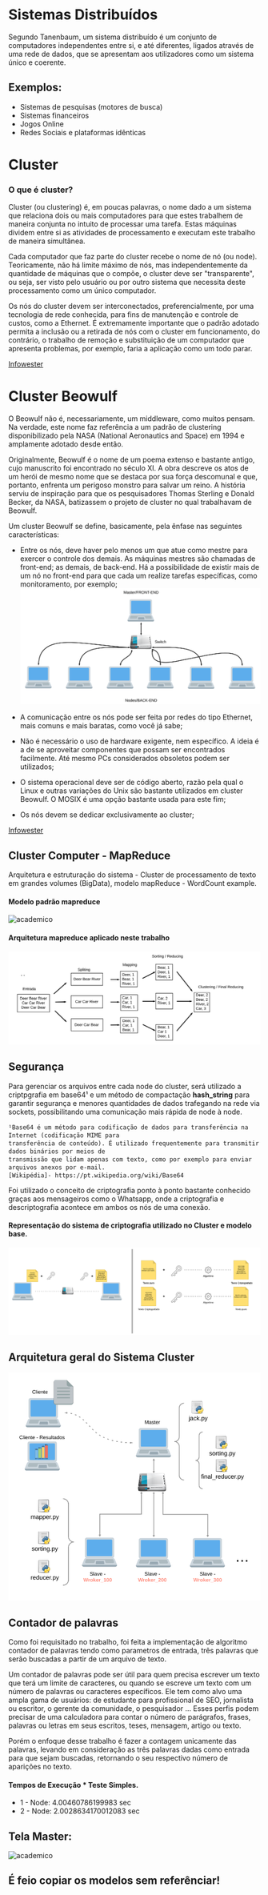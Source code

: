 # Sistemas Distribuídos
Segundo Tanenbaum, um sistema distribuído é um conjunto de computadores independentes entre si, e até diferentes, ligados através de uma rede de dados, que se apresentam aos utilizadores como um sistema único e coerente.
## Exemplos:
- Sistemas de pesquisas (motores de busca)
- Sistemas financeiros
- Jogos Online
- Redes Sociais e plataformas idênticas



# Cluster
### O que é cluster?
Cluster (ou clustering) é, em poucas palavras, o nome dado a um sistema que relaciona dois ou mais computadores para que estes trabalhem de maneira conjunta no intuito de processar uma tarefa. Estas máquinas dividem entre si as atividades de processamento e executam este trabalho de maneira simultânea.

Cada computador que faz parte do cluster recebe o nome de nó (ou node). Teoricamente, não há limite máximo de nós, mas independentemente da quantidade de máquinas que o compõe, o cluster deve ser "transparente", ou seja, ser visto pelo usuário ou por outro sistema que necessita deste processamento como um único computador.

Os nós do cluster devem ser interconectados, preferencialmente, por uma tecnologia de rede conhecida, para fins de manutenção e controle de custos, como a Ethernet. É extremamente importante que o padrão adotado permita a inclusão ou a retirada de nós com o cluster em funcionamento, do contrário, o trabalho de remoção e substituição de um computador que apresenta problemas, por exemplo, faria a aplicação como um todo parar.

[Infowester](https://www.infowester.com/cluster.php)

# Cluster Beowulf

O Beowulf não é, necessariamente, um middleware, como muitos pensam. Na verdade, este nome faz referência a um padrão de clustering disponibilizado pela NASA (National Aeronautics and Space) em 1994 e amplamente adotado desde então.

Originalmente, Beowulf é o nome de um poema extenso e bastante antigo, cujo manuscrito foi encontrado no século XI. A obra descreve os atos de um herói de mesmo nome que se destaca por sua força descomunal e que, portanto, enfrenta um perigoso monstro para salvar um reino. A história serviu de inspiração para que os pesquisadores Thomas Sterling e Donald Becker, da NASA, batizassem o projeto de cluster no qual trabalhavam de Beowulf.

Um cluster Beowulf se define, basicamente, pela ênfase nas seguintes características:

- Entre os nós, deve haver pelo menos um que atue como mestre para exercer o controle dos demais. As máquinas mestres são chamadas de front-end; as demais, de back-end. Há a possibilidade de existir mais de um nó no front-end para que cada um realize tarefas específicas, como monitoramento, por exemplo;
![academico](img/cluster.png)
- A comunicação entre os nós pode ser feita por redes do tipo Ethernet, mais comuns e mais baratas, como você já sabe;

- Não é necessário o uso de hardware exigente, nem específico. A ideia é a de se aproveitar componentes que possam ser encontrados facilmente. Até mesmo PCs considerados obsoletos podem ser utilizados;

- O sistema operacional deve ser de código aberto, razão pela qual o Linux e outras variações do Unix são bastante utilizados em cluster Beowulf. O MOSIX é uma opção bastante usada para este fim;

- Os nós devem se dedicar exclusivamente ao cluster;

[Infowester](https://www.infowester.com/cluster.php)

## Cluster Computer - MapReduce
Arquitetura e estruturação do sistema - Cluster de processamento de texto em grandes volumes (BigData), modelo mapReduce - WordCount example.
#### Modelo padrão mapreduce
![academico](https://www.todaysoftmag.com/images/articles/tsm33/large/a11.png)
#### Arquitetura mapreduce aplicado neste trabalho
![academico](img/mapreduce.png)
## Segurança
		
Para gerenciar os arquivos entre cada node do cluster, será utilizado a criptpgrafia em base64¹ e um método de compactação **hash_string** para garantir segurança e menores quantidades de dados trafegando na rede via sockets, possibilitando uma comunicação mais rápida de node à node.

	¹Base64 é um método para codificação de dados para transferência na Internet (codificação MIME para 
	transferência de conteúdo). É utilizado frequentemente para transmitir dados binários por meios de
	transmissão que lidam apenas com texto, como por exemplo para enviar arquivos anexos por e-mail.
	[Wikipédia]- https://pt.wikipedia.org/wiki/Base64

Foi utilizado o conceito de criptografia ponto à ponto bastante conhecido graças aos mensageiros como o Whatsapp, onde a criptografia e descriptografia acontece em ambos os nós de uma conexão.
#### Representação do sistema de criptografia utilizado no Cluster e modelo base.
![academico](img/cript.png)

## Arquitetura geral do Sistema Cluster
![academico](img/main.png)

## Contador de palavras
Como foi requisitado no trabalho, foi feita a implementação de algoritmo contador de palavras tendo como parametros de entrada, três palavras que serão buscadas a partir de um arquivo de texto.

Um contador de palavras pode ser útil para quem precisa escrever um texto que terá um limite de caracteres, ou quando se escreve um texto com um número de palavras ou caracteres específicos. Ele tem como alvo uma ampla gama de usuários: de estudante para profissional de SEO, jornalista ou escritor, o gerente da comunidade, o pesquisador ... Esses perfis podem precisar de uma calculadora para contar o número de parágrafos, frases, palavras ou letras em seus escritos, teses, mensagem, artigo ou texto.

Porém o enfoque desse trabalho é fazer a contagem unicamente das palavras, levando em consideração as três palavras dadas como entrada para que sejam buscadas, retornando o seu respectivo número de aparições no texto.


#### Tempos de Execução * Teste Simples.
- 1 - Node: 4.00460786199983 sec
- 2 - Node: 2.0028634170012083 sec

## Tela Master:
![academico](img/master.png)
##                                      É feio copiar os modelos sem referênciar!
